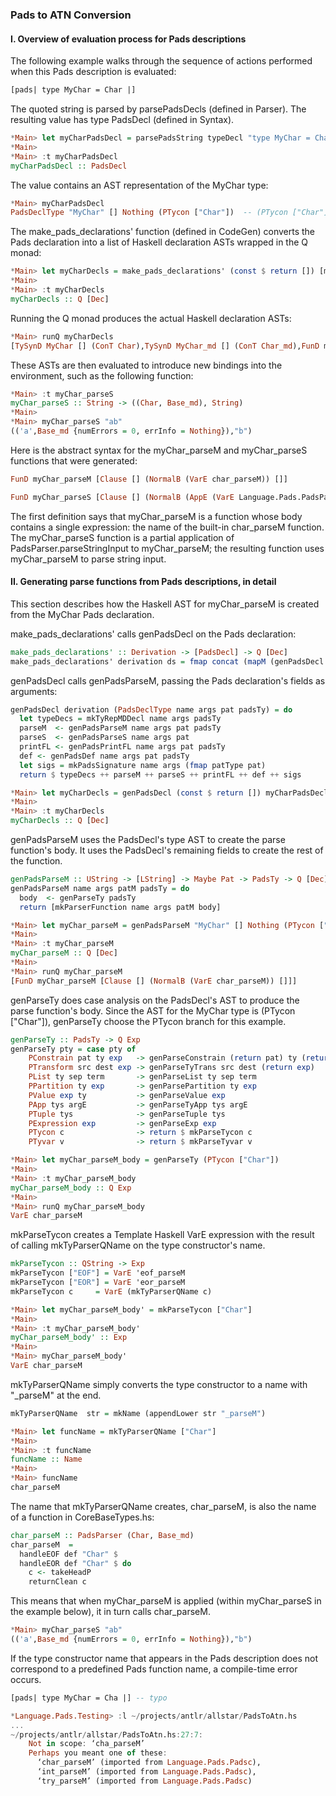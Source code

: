 ### Pads to ATN Conversion

#### I. Overview of evaluation process for Pads descriptions

The following example walks through the sequence of actions performed when this
Pads description is evaluated:

```haskell 
[pads| type MyChar = Char |]
```

The quoted string is parsed by parsePadsDecls (defined in Parser). The
resulting value has type PadsDecl (defined in Syntax).

```haskell 
*Main> let myCharPadsDecl = parsePadsString typeDecl "type MyChar = Char" --utility function for demo purposes
*Main> 
*Main> :t myCharPadsDecl 
myCharPadsDecl :: PadsDecl
```

The value contains an AST representation of the MyChar type:

```haskell 
*Main> myCharPadsDecl 
PadsDeclType "MyChar" [] Nothing (PTycon ["Char"])  -- (PTycon ["Char"]) is the AST
```

The make_pads_declarations' function (defined in CodeGen) converts the Pads
declaration into a list of Haskell declaration ASTs wrapped in the Q monad:

```haskell 
*Main> let myCharDecls = make_pads_declarations' (const $ return []) [myCharPadsDecl]
*Main> 
*Main> :t myCharDecls 
myCharDecls :: Q [Dec]
```

Running the Q monad produces the actual Haskell declaration ASTs:

```haskell 
*Main> runQ myCharDecls 
[TySynD MyChar [] (ConT Char),TySynD MyChar_md [] (ConT Char_md),FunD myChar_parseM [Clause [] (NormalB (VarE char_parseM)) []],FunD myChar_parseS [Clause [] (NormalB (AppE (VarE Language.Pads.PadsParser.parseStringInput) (VarE myChar_parseM))) []],FunD myChar_printFL [Clause [TupP [VarP rep,VarP md]] (NormalB (AppE (VarE char_printFL) (TupE [VarE rep,VarE md]))) []],FunD myChar_def [Clause [] (NormalB (VarE char_def)) []],SigD myChar_printFL (ForallT [] [] (AppT (ConT Language.Pads.PadsPrinter.PadsPrinter) (AppT (AppT (TupleT 2) (ConT MyChar)) (ConT MyChar_md)))),SigD myChar_def (ForallT [] [] (ConT MyChar))]
```

These ASTs are then evaluated to introduce new bindings into the environment, such as the following function:

```haskell
*Main> :t myChar_parseS
myChar_parseS :: String -> ((Char, Base_md), String)
*Main> 
*Main> myChar_parseS "ab"
(('a',Base_md {numErrors = 0, errInfo = Nothing}),"b")
```

Here is the abstract syntax for the myChar_parseM and myChar_parseS functions that were generated:

```haskell
FunD myChar_parseM [Clause [] (NormalB (VarE char_parseM)) []]

FunD myChar_parseS [Clause [] (NormalB (AppE (VarE Language.Pads.PadsParser.parseStringInput) (VarE myChar_parseM))) []]
```

The first definition says that myChar_parseM is a function whose body contains
a single expression: the name of the built-in char_parseM function. The
myChar_parseS function is a partial application of PadsParser.parseStringInput
to myChar_parseM; the resulting function uses myChar_parseM to parse string
input.

#### II. Generating parse functions from Pads descriptions, in detail

This section describes how the Haskell AST for myChar_parseM is created from the MyChar Pads declaration.

make_pads_declarations' calls genPadsDecl on the Pads declaration:

```haskell
make_pads_declarations' :: Derivation -> [PadsDecl] -> Q [Dec]
make_pads_declarations' derivation ds = fmap concat (mapM (genPadsDecl derivation) ds)
```

genPadsDecl calls genPadsParseM, passing the Pads declaration's fields as 
arguments:

```haskell
genPadsDecl derivation (PadsDeclType name args pat padsTy) = do
  let typeDecs = mkTyRepMDDecl name args padsTy
  parseM  <- genPadsParseM name args pat padsTy
  parseS  <- genPadsParseS name args pat
  printFL <- genPadsPrintFL name args pat padsTy
  def <- genPadsDef name args pat padsTy
  let sigs = mkPadsSignature name args (fmap patType pat)
  return $ typeDecs ++ parseM ++ parseS ++ printFL ++ def ++ sigs

*Main> let myCharDecls = genPadsDecl (const $ return []) myCharPadsDecl 
*Main> 
*Main> :t myCharDecls
myCharDecls :: Q [Dec]
```

genPadsParseM uses the PadsDecl's type AST to create the parse function's body.
It uses the PadsDecl's remaining fields to create the rest of the function.

```haskell
genPadsParseM :: UString -> [LString] -> Maybe Pat -> PadsTy -> Q [Dec]
genPadsParseM name args patM padsTy = do 
  body  <- genParseTy padsTy
  return [mkParserFunction name args patM body]

*Main> let myChar_parseM = genPadsParseM "MyChar" [] Nothing (PTycon ["Char"])
*Main> 
*Main> :t myChar_parseM
myChar_parseM :: Q [Dec]
*Main> 
*Main> runQ myChar_parseM
[FunD myChar_parseM [Clause [] (NormalB (VarE char_parseM)) []]]
```

genParseTy does case analysis on the PadsDecl's AST to produce the
parse function's body. Since the AST for the MyChar type is (PTycon ["Char"]), 
genParseTy choose the PTycon branch for this example.

```haskell
genParseTy :: PadsTy -> Q Exp
genParseTy pty = case pty of
    PConstrain pat ty exp   -> genParseConstrain (return pat) ty (return exp)
    PTransform src dest exp -> genParseTyTrans src dest (return exp)
    PList ty sep term       -> genParseList ty sep term
    PPartition ty exp       -> genParsePartition ty exp
    PValue exp ty           -> genParseValue exp
    PApp tys argE           -> genParseTyApp tys argE
    PTuple tys              -> genParseTuple tys
    PExpression exp         -> genParseExp exp
    PTycon c                -> return $ mkParseTycon c
    PTyvar v                -> return $ mkParseTyvar v

*Main> let myChar_parseM_body = genParseTy (PTycon ["Char"])
*Main> 
*Main> :t myChar_parseM_body
myChar_parseM_body :: Q Exp
*Main> 
*Main> runQ myChar_parseM_body 
VarE char_parseM
```

mkParseTycon creates a Template Haskell VarE expression with the result of
calling mkTyParserQName on the type constructor's name.

```haskell
mkParseTycon :: QString -> Exp
mkParseTycon ["EOF"] = VarE 'eof_parseM
mkParseTycon ["EOR"] = VarE 'eor_parseM
mkParseTycon c     = VarE (mkTyParserQName c)

*Main> let myChar_parseM_body' = mkParseTycon ["Char"]
*Main> 
*Main> :t myChar_parseM_body'
myChar_parseM_body' :: Exp
*Main> 
*Main> myChar_parseM_body'
VarE char_parseM
```

mkTyParserQName simply converts the type constructor to a name with "_parseM"
at the end.

```haskell
mkTyParserQName  str = mkName (appendLower str "_parseM")

*Main> let funcName = mkTyParserQName ["Char"]
*Main> 
*Main> :t funcName
funcName :: Name
*Main> 
*Main> funcName
char_parseM
```

The name that mkTyParserQName creates, char_parseM, is also the name of a function
in CoreBaseTypes.hs:

```haskell
char_parseM :: PadsParser (Char, Base_md)
char_parseM  =
  handleEOF def "Char" $
  handleEOR def "Char" $ do
    c <- takeHeadP
    returnClean c
```

This means that when myChar_parseM is applied (within myChar_parseS in the 
example below), it in turn calls char_parseM.

```haskell
*Main> myChar_parseS "ab"
(('a',Base_md {numErrors = 0, errInfo = Nothing}),"b")
```

If the type constructor name that appears in the Pads description does not
correspond to a predefined Pads function name, a compile-time error occurs.

```haskell
[pads| type MyChar = Cha |] -- typo

*Language.Pads.Testing> :l ~/projects/antlr/allstar/PadsToAtn.hs
...
~/projects/antlr/allstar/PadsToAtn.hs:27:7:
    Not in scope: ‘cha_parseM’
    Perhaps you meant one of these:
      ‘char_parseM’ (imported from Language.Pads.Padsc),
      ‘int_parseM’ (imported from Language.Pads.Padsc),
      ‘try_parseM’ (imported from Language.Pads.Padsc)
```

